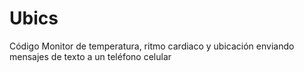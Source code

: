 # Ubics
Código Monitor de temperatura, ritmo cardiaco y ubicación enviando mensajes de texto a un teléfono celular
